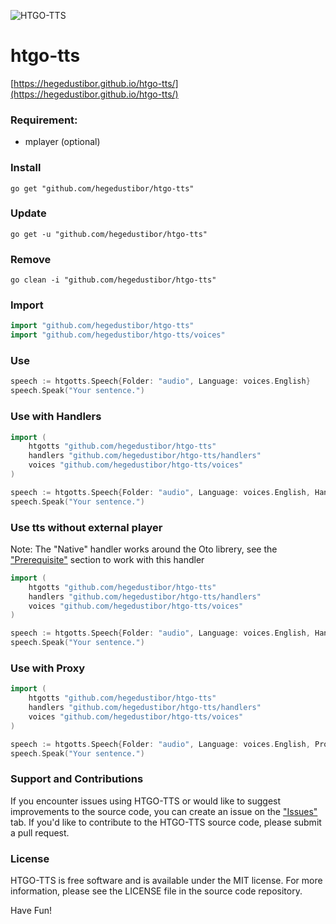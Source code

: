 ![HTGO-TTS](https://banners.beyondco.de/HTGO-TTS.png?theme=light&packageManager=&packageName=go+get+%22github.com%2Fhegedustibor%2Fhtgo-tts%22&pattern=bamboo&style=style_1&description=Text+to+Speech+Package+for+GoLang&md=1&showWatermark=0&fontSize=100px&images=volume-up)

# htgo-tts
[https://hegedustibor.github.io/htgo-tts/](https://hegedustibor.github.io/htgo-tts/)

### Requirement:
- mplayer (optional)

### Install
```
go get "github.com/hegedustibor/htgo-tts"
```

### Update
```
go get -u "github.com/hegedustibor/htgo-tts"
```

### Remove
```
go clean -i "github.com/hegedustibor/htgo-tts"
```

### Import
```go
import "github.com/hegedustibor/htgo-tts"
import "github.com/hegedustibor/htgo-tts/voices"
```

### Use
```go
speech := htgotts.Speech{Folder: "audio", Language: voices.English}
speech.Speak("Your sentence.")
```

### Use with Handlers
```go
import (
    htgotts "github.com/hegedustibor/htgo-tts"
    handlers "github.com/hegedustibor/htgo-tts/handlers"
    voices "github.com/hegedustibor/htgo-tts/voices"
)

speech := htgotts.Speech{Folder: "audio", Language: voices.English, Handler: &handlers.MPlayer{}}
speech.Speak("Your sentence.")
```

### Use tts without external player

Note: The "Native" handler works around the Oto librery, see the ["Prerequisite"](https://github.com/hajimehoshi/oto/blob/main/README.md#prerequisite) section to work with this handler 

```go
import (
    htgotts "github.com/hegedustibor/htgo-tts"
    handlers "github.com/hegedustibor/htgo-tts/handlers"
    voices "github.com/hegedustibor/htgo-tts/voices"
)

speech := htgotts.Speech{Folder: "audio", Language: voices.English, Handler: &handlers.Native{}}
speech.Speak("Your sentence.")
```

### Use with Proxy
```go
import (
    htgotts "github.com/hegedustibor/htgo-tts"
    handlers "github.com/hegedustibor/htgo-tts/handlers"
    voices "github.com/hegedustibor/htgo-tts/voices"
)

speech := htgotts.Speech{Folder: "audio", Language: voices.English, Proxy: "https://..."}
speech.Speak("Your sentence.")
```

### Support and Contributions

If you encounter issues using HTGO-TTS or would like to suggest improvements to the source code, you can create an issue on the ["Issues"](https://github.com/hegedustibor/htgo-tts/issues) tab. If you'd like to contribute to the HTGO-TTS source code, please submit a pull request.

### License

HTGO-TTS is free software and is available under the MIT license. For more information, please see the LICENSE file in the source code repository.


Have Fun!
